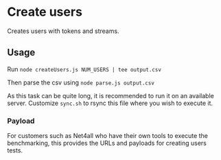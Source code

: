 # Create users

Creates users with tokens and streams.

## Usage

Run `node createUsers.js NUM_USERS | tee output.csv` 

Then parse the csv using `node parse.js output.csv`

As this task can be quite long, it is recommended to run it on an available server. Customize `sync.sh` to rsync this file where you wish to execute it.

### Payload

For customers such as Net4all who have their own tools to execute the benchmarking, this provides the URLs and payloads for creating users tests.